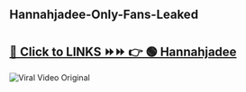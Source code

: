 
 ## Hannahjadee-Only-Fans-Leaked

# <h2><a href="https://clipsfans.com/Hannahjadee&ref=git">🔗 Click to LINKS ⏩⏩ 👉 🟢 Hannahjadee </a></h2>

<a href="https://clipsfans.com/Hannahjadee&ref=git" rel="nofollow" data-target="animated-image.originalLink"><img src="https://i.ibb.co.com/xMMVF88/686577567.gif" alt="Viral Video Original" style="max-width: 100%; display: inline-block;" data-target="animated-image.originalImage"></a>
